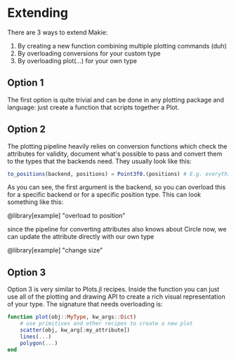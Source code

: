 # Extending

There are 3 ways to extend Makie:

1) By creating a new function combining multiple plotting commands (duh)
2) By overloading conversions for your custom type
3) By overloading plot(...) for your own type

## Option 1

The first option is quite trivial and can be done in any plotting package and language:
just create a function that scripts together a Plot.

## Option 2

The plotting pipeline heavily relies on conversion functions which check the attributes for validity,
document what's possible to pass and convert them to the types that the backends need.
They usually look like this:

```julia
to_positions(backend, positions) = Point3f0.(positions) # E.g. everything that can be converted to a Point
```

As you can see, the first argument is the backend, so you can overload this for a specific backend
or for a specific position type.
This can look something like this:

@library[example] "overload to position"

since the pipeline for converting attributes also knows about Circle now,
we can update the attribute directly with our own type

@library[example] "change size"

## Option 3

Option 3 is very similar to Plots.jl recipes.
Inside the function you can just use all of the plotting and drawing API to create
a rich visual representation of your type.
The signature that needs overloading is:

```julia
function plot(obj::MyType, kw_args::Dict)
    # use primitives and other recipes to create a new plot
    scatter(obj, kw_arg[:my_attribute])
    lines(...)
    polygon(...)
end
```
